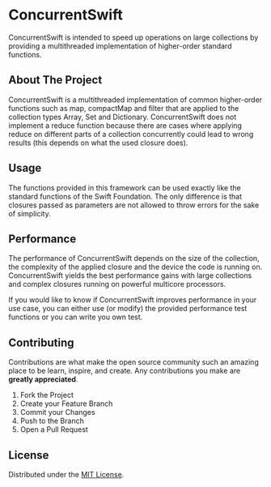 # ConcurrentSwift
ConcurrentSwift is intended to speed up operations on large collections by providing a multithreaded implementation of higher-order standard functions. 

<!-- ABOUT THE PROJECT -->
## About The Project
ConcurrentSwift is a multithreaded implementation of common higher-order functions such as map, compactMap and filter that are applied to the collection types Array, Set and Dictionary. ConcurrentSwift does not implement a reduce function because there are cases where applying reduce on different parts of a collection concurrently could lead to wrong results (this depends on what the used closure does).

<!-- USAGE EXAMPLES -->
## Usage

The functions provided in this framework can be used exactly like the standard functions of the Swift Foundation. The only difference is that closures passed as parameters are not allowed to throw errors for the sake of simplicity.

<!-- PERFORMANCE -->
## Performance
The performance of ConcurrentSwift depends on the size of the collection, the complexity of the applied closure and the device the code is running on. ConcurrentSwift yields the best performance gains with large collections and complex closures running on powerful multicore processors.

If you would like to know if ConcurrentSwift improves performance in your use case, you can either use (or modify) the provided performance test functions or you can write you own test.

<!-- CONTRIBUTING -->
## Contributing

Contributions are what make the open source community such an amazing place to be learn, inspire, and create. Any contributions you make are **greatly appreciated**.

1. Fork the Project
2. Create your Feature Branch
3. Commit your Changes
4. Push to the Branch
5. Open a Pull Request

<!-- LICENSE -->
## License

Distributed under the [MIT License](https://opensource.org/licenses/MIT).
